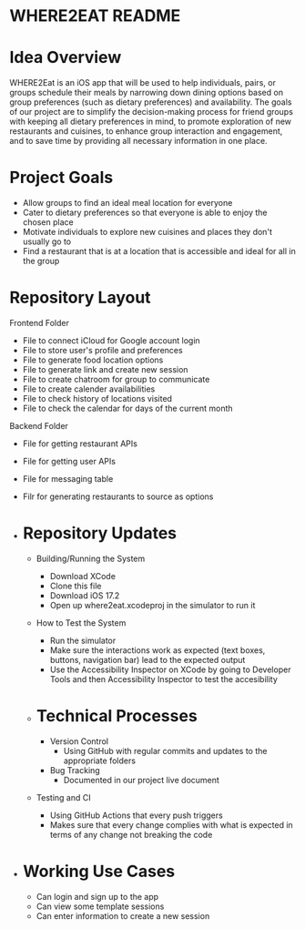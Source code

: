 # WHERE2EAT README

# Idea Overview

WHERE2Eat is an iOS app that will be used to help individuals, pairs, or groups schedule their meals by narrowing down dining options based on group preferences (such as dietary preferences) and availability. The goals of our project are to simplify the decision-making process for friend groups with keeping all dietary preferences in mind, to promote exploration of new restaurants and cuisines, to enhance group interaction and engagement, and to save time by providing all necessary information in one place.  


# Project Goals 
- Allow groups to find an ideal meal location for everyone
- Cater to dietary preferences so that everyone is able to enjoy the chosen place
- Motivate individuals to explore new cuisines and places they don't usually go to
- Find a restaurant that is at a location that is accessible and ideal for all in the group  

# Repository Layout
Frontend Folder
- File to connect iCloud for Google account login
- File to store user's profile and preferences
- File to generate food location options
- File to generate link and create new session
- File to create chatroom for group to communicate
- File to create calender availabilities
- File to check history of locations visited
- File to check the calendar for days of the current month

 Backend Folder
 - File for getting restaurant APIs
 - File for getting user APIs
 - File for messaging table
 - Filr for generating restaurants to source as options 


- # Repository Updates
  - Building/Running the System
      - Download XCode
      - Clone this file
      - Download iOS 17.2
      - Open up where2eat.xcodeproj in the simulator to run it
  - How to Test the System
    - Run the simulator
    - Make sure the interactions work as expected (text boxes, buttons, navigation bar) lead to the expected output
    - Use the Accessibility Inspector on XCode by going to Developer Tools and then Accessibility Inspector to test the accesibility
   
  - # Technical Processes
    - Version Control
      - Using GitHub with regular commits and updates to the appropriate folders
    - Bug Tracking
      - Documented in our project live document
   -  Testing and CI
       - Using GitHub Actions that every push triggers
       - Makes sure that every change complies with what is expected in terms of any change not breaking the code
    
- # Working Use Cases
  - Can login and sign up to the app
  - Can view some template sessions
  - Can enter information to create a new session
    

